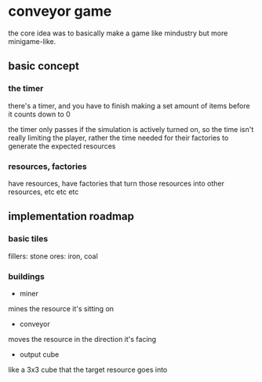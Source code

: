 # conveyor game

the core idea was to basically make a game like mindustry but more minigame-like.

## basic concept

### the timer

there's a timer, and you have to finish making a set amount of items before it counts down to 0

the timer only passes if the simulation is actively turned on, so the time isn't really limiting the player, rather the time needed for their factories to generate the expected resources

### resources, factories

have resources, have factories that turn those resources into other resources, etc etc etc

## implementation roadmap

### basic tiles

fillers: stone
ores: iron, coal

### buildings

- miner

mines the resource it's sitting on

- conveyor

moves the resource in the direction it's facing

- output cube

like a 3x3 cube that the target resource goes into
